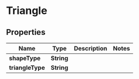 

# Triangle


## Properties

| Name | Type | Description | Notes |
|------------ | ------------- | ------------- | -------------|
|**shapeType** | **String** |  |  |
|**triangleType** | **String** |  |  |



